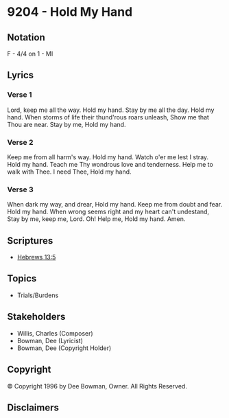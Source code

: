 # 9204 - Hold My Hand

## Notation

F - 4/4 on 1 - MI

## Lyrics

### Verse 1

Lord, keep me all the way. Hold my hand. Stay by me all the day. Hold my hand. When storms of life their thund'rous roars unleash, Show me that Thou are near. Stay by me, Hold my hand. 

### Verse 2

Keep me from all harm's way. Hold my hand. Watch o'er me lest I stray. Hold my hand. Teach me Thy wondrous love and tenderness. Help me to walk with Thee. I need Thee, Hold my hand.

### Verse 3

When dark my way, and drear, Hold my hand. Keep me from doubt and fear. Hold my hand. When wrong seems right and my heart can't undestand, Stay by me, keep me, Lord. Oh! Help me, Hold my hand. Amen.


## Scriptures

- [Hebrews 13:5](https://www.biblegateway.com/passage/?search=Hebrews%2013%3A5)

## Topics

- Trials/Burdens

## Stakeholders

- Willis, Charles (Composer)
- Bowman, Dee (Lyricist)
- Bowman, Dee (Copyright Holder)

## Copyright

© Copyright 1996 by Dee Bowman, Owner. All Rights Reserved.


## Disclaimers


